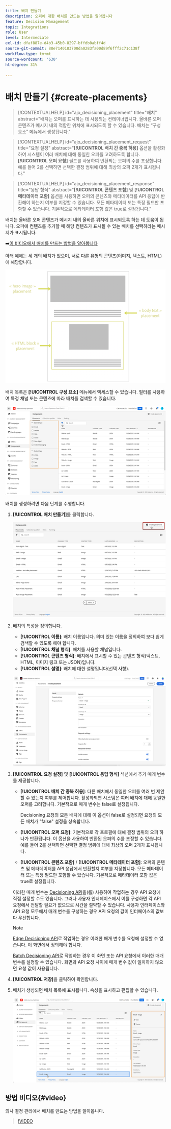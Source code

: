 ```yaml
---
title: 배치 만들기
description: 오퍼에 대한 배치를 만드는 방법을 알아봅니다
feature: Decision Management
topic: Integrations
role: User
level: Intermediate
exl-id: dfaf887e-d4b3-45b0-8297-bffdb0abff4d
source-git-commit: 88e7140183700da0283fa00d89f6fff2c71c138f
workflow-type: tm+mt
source-wordcount: '630'
ht-degree: 31%

---
```


# 배치 만들기 {#create-placements}

>[!CONTEXTUALHELP]
>id="ajo_decisioning_placement"
>title="배치"
>abstract="배치는 오퍼를 표시하는 데 사용되는 컨테이너입니다. 올바른 오퍼 콘텐츠가 메시지 내의 적합한 위치에 표시되도록 할 수 있습니다. 배치는 “구성 요소” 메뉴에서 생성됩니다."

>[!CONTEXTUALHELP]
>id="ajo_decisioning_placement_request"
>title="요청 설정"
>abstract="**[!UICONTROL 배치 간 중복 허용]** 옵션을 활성화하여 시스템이 여러 배치에 대해 동일한 오퍼를 고려하도록 합니다. **[!UICONTROL 오퍼 요청]** 필드를 사용하여 반환되는 오퍼의 수를 조정합니다. 예를 들어 2를 선택하면 선택한 결정 범위에 대해 최상의 오퍼 2개가 표시됩니다."

>[!CONTEXTUALHELP]
>id="ajo_decisioning_placement_response"
>title="응답 형식"
>abstract="**[!UICONTROL 콘텐츠 포함]** 및 **[!UICONTROL 메타데이터 포함]** 옵션을 사용하면 오퍼의 콘텐츠와 메타데이터를 API 응답에 반환해야 하는지 여부를 지정할 수 있습니다. 모든 메타데이터 또는 특정 필드만 포함할 수 있습니다. 기본적으로 메타데이터 포함 값은 true로 설정됩니다."

배치는 올바른 오퍼 콘텐츠가 메시지 내의 올바른 위치에 표시되도록 하는 데 도움이 됩니다. 오퍼에 컨텐츠를 추가할 때 해당 컨텐츠가 표시될 수 있는 배치를 선택하라는 메시지가 표시됩니다.

➡️[이 비디오에서 배치를 만드는 방법을 알아봅니다](#video)

아래 예에는 세 개의 배치가 있으며, 서로 다른 유형의 콘텐츠(이미지, 텍스트, HTML)에 해당합니다.

![](../assets/offers_placement_schema.png)

배치 목록은 **[!UICONTROL 구성 요소]** 메뉴에서 액세스할 수 있습니다. 필터를 사용하여 특정 채널 또는 콘텐츠에 따라 배치를 검색할 수 있습니다.

![](../assets/placements_filter.png)

배치를 생성하려면 다음 단계를 수행합니다.

1. **[!UICONTROL 배치 만들기]**&#x200B;를 클릭합니다.

   ![](../assets/offers_placement_creation.png)

1. 배치의 특성을 정의합니다.

   * **[!UICONTROL 이름]**: 배치 이름입니다. 의미 있는 이름을 정의하여 보다 쉽게 검색할 수 있도록 해야 합니다.
   * **[!UICONTROL 채널 형식]**: 배치를 사용할 채널입니다.
   * **[!UICONTROL 콘텐츠 형식]**: 배치에서 표시할 수 있는 콘텐츠 형식(텍스트, HTML, 이미지 링크 또는 JSON)입니다.
   * **[!UICONTROL 설명]**: 배치에 대한 설명입니다(선택 사항).

   ![](../assets/offers_placement_creation_properties.png)

1. **[!UICONTROL 요청 설정]** 및 **[!UICONTROL 응답 형식]** 섹션에서 추가 매개 변수를 제공합니다.

   * **[!UICONTROL 배치 간 중복 허용]**: 다른 배치에서 동일한 오퍼를 여러 번 제안할 수 있는지 여부를 제어합니다. 활성화되면 시스템은 여러 배치에 대해 동일한 오퍼를 고려합니다. 기본적으로 매개 변수는 false로 설정됩니다.

     Decisioning 요청의 모든 배치에 대해 이 옵션이 false로 설정되면 요청의 모든 배치가 &quot;false&quot; 설정을 상속합니다.

   * **[!UICONTROL 오퍼 요청]**: 기본적으로 각 프로필에 대해 결정 범위의 오퍼 하나가 반환됩니다. 이 옵션을 사용하여 반환된 오퍼의 수를 조정할 수 있습니다. 예를 들어 2를 선택하면 선택한 결정 범위에 대해 최상의 오퍼 2개가 표시됩니다.

   * **[!UICONTROL 콘텐츠 포함]** / **[!UICONTROL 메타데이터 포함]**: 오퍼의 콘텐츠 및 메타데이터를 API 응답에서 반환할지 여부를 지정합니다. 모든 메타데이터 또는 특정 필드만 포함할 수 있습니다. 기본적으로 메타데이터 포함 값은 true로 설정됩니다.

   이러한 매개 변수는 [Decisioning API](https://experienceleague.adobe.com/docs/journey-optimizer/using/offer-decisioning/api-reference/offer-delivery-api/decisioning-api.html?lang=ko)을(를) 사용하여 작업하는 경우 API 요청에 직접 설정할 수도 있습니다. 그러나 사용자 인터페이스에서 이를 구성하면 각 API 요청에서 전달할 필요가 없으므로 시간을 절약할 수 있습니다. 사용자 인터페이스와 API 요청 모두에서 매개 변수를 구성하는 경우 API 요청의 값이 인터페이스의 값보다 우선합니다.

   >[!NOTE]
   >
   >[Edge Decisioning API](https://experienceleague.adobe.com/docs/journey-optimizer/using/offer-decisioning/api-reference/offer-delivery-api/edge-decisioning-api.html?lang=ko&)로 작업하는 경우 이러한 매개 변수를 요청에 설정할 수 없습니다. 이 화면에서 정의해야 합니다.
   >
   >[Batch Decisioning API](../api-reference/offer-delivery-api/batch-decisioning-api.md)로 작업하는 경우 이 화면 또는 API 요청에서 이러한 매개 변수를 설정할 수 있습니다. 화면과 APi 요청 사이에 매개 변수 값이 일치하지 않으면 요청 값이 사용됩니다.

1. **[!UICONTROL 저장]**&#x200B;을 클릭하여 확인합니다.

1. 배치가 생성되면 배치 목록에 표시됩니다. 속성을 표시하고 편집할 수 있습니다.

   ![](../assets/placement_created.png)

## 방법 비디오{#video}

의사 결정 관리에서 배치를 만드는 방법을 알아봅니다.

>[!VIDEO](https://video.tv.adobe.com/v/329372?quality=12)

